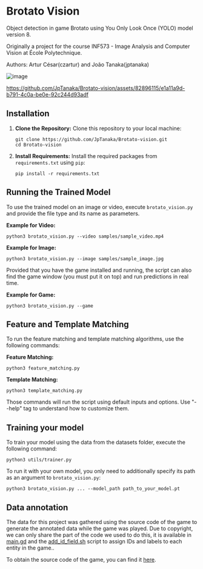 # Brotato Vision

Object detection in game Brotato using You Only Look Once (YOLO) model version 8.

Originally a project for the course INF573 - Image Analysis and Computer Vision at École Polytechnique.

Authors: Artur César(czartur) and João Tanaka(jptanaka)

![image](https://github.com/JpTanaka/Brotato-vision/assets/82896115/d5c3c25a-0429-4f68-82c6-da0cca18d221)


https://github.com/JpTanaka/Brotato-vision/assets/82896115/e1a11a9d-b791-4c0a-be0e-92c244d93adf

## Installation

1. **Clone the Repository:**
   Clone this repository to your local machine:

   ```
   git clone https://github.com/JpTanaka/Brotato-vision.git
   cd Brotato-vision
   ```

2. **Install Requirements:**
   Install the required packages from `requirements.txt` using `pip`:

   ```
   pip install -r requirements.txt
   ```

## Running the Trained Model

To use the trained model on an image or video, execute `brotato_vision.py` and provide the file type and its name as parameters.

**Example for Video:**

```
python3 brotato_vision.py --video samples/sample_video.mp4
```

**Example for Image:**

```
python3 brotato_vision.py --image samples/sample_image.jpg
```

Provided that you have the game installed and running, the script can also find the game window (you must put it on top) and run predictions in real time.

**Example for Game:**

```
python3 brotato_vision.py --game
```
## Feature and Template Matching

To run the feature matching and template matching algorithms, use the following commands:

**Feature Matching:**

```
python3 feature_matching.py
```

**Template Matching:**

```
python3 template_matching.py
```

Those commands will run the script using default inputs and options. Use "--help" tag to understand how to customize them.

## Training your model

To train your model using the data from the datasets folder, execute the following command:

```
python3 utils/trainer.py
```

To run it with your own model, you only need to additionally specify its path as an argument to `brotato_vision.py`:

```
python3 brotato_vision.py ... --model_path path_to_your_model.pt 
```

## Data annotation

The data for this project was gathered using the source code of the game to generate the annotated data while the game was played. Due to copyright, we can only share the part of the code we used to do this, it is available in [main.gd](https://github.com/JpTanaka/Brotato-vision/blob/main/utils/main.gd) and the [add_id_field.sh](https://github.com/JpTanaka/Brotato-vision/blob/main/utils/add_id_field.sh) script to assign IDs and labels to each entity in the game..

To obtain the source code of the game, you can find it [here](https://steamcommunity.com/sharedfiles/filedetails/?id=2931079751).

